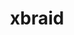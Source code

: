 ---
title: "xbraid"
layout: cache
categories: [package, develop-2023-11-19]
meta: {"versions": ["3.0.0"], "compilers": ["gcc@=7.5.0"], "oss": ["ubuntu18.04"], "platforms": ["linux"], "targets": ["x86_64_v3"], "stacks": ["radiuss", "root"], "num_specs": 1, "num_specs_by_stack": {"root": 1, "radiuss": 1}}
spec_details: [{"hash": "sgluf47vsgq4dumbpslumrpkuvg3el5m", "compiler": "gcc@=7.5.0", "versions": ["3.0.0"], "os": "ubuntu18.04", "platform": "linux", "target": "x86_64_v3", "variants": ["build_system=makefile"], "stacks": ["root", "radiuss"], "size": "-", "tarball": "https://binaries.spack.io/releases/develop-2023-11-19/build_cache/linux-ubuntu18.04-x86_64_v3/gcc-7.5.0/xbraid-3.0.0/linux-ubuntu18.04-x86_64_v3-gcc-7.5.0-xbraid-3.0.0-sgluf47vsgq4dumbpslumrpkuvg3el5m.spack"}]
---